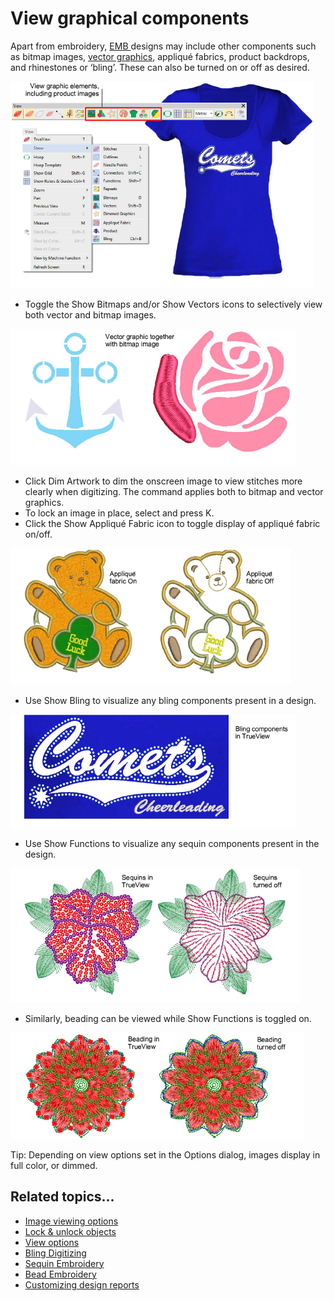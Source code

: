 # View graphical components

Apart from embroidery, [EMB ](../../glossary/glossary)designs may include other components such as bitmap images, [vector graphics](../../glossary/glossary), appliqué fabrics, product backdrops, and rhinestones or ‘bling’. These can also be turned on or off as desired.

![view00005.png](assets/view00005.png)

- Toggle the Show Bitmaps and/or Show Vectors icons to selectively view both vector and bitmap images.

![DimmedGraphics.png](assets/DimmedGraphics.png)

- Click Dim Artwork to dim the onscreen image to view stitches more clearly when digitizing. The command applies both to bitmap and vector graphics.
- To lock an image in place, select and press K.
- Click the Show Appliqué Fabric icon to toggle display of appliqué fabric on/off.

![view00010.png](assets/view00010.png)

- Use Show Bling to visualize any bling components present in a design.

![BlingTshirt2.png](assets/BlingTshirt2.png)

- Use Show Functions to visualize any sequin components present in the design.

![view00015.png](assets/view00015.png)

- Similarly, beading can be viewed while Show Functions is toggled on.

![view00018.png](assets/view00018.png)

Tip: Depending on view options set in the Options dialog, images display in full color, or dimmed.

## Related topics...

- [Image viewing options](../../Setup/settings/Image_viewing_options)
- [Lock & unlock objects](../../Modifying/combine/Lock_unlock_objects)
- [View options](../../Setup/settings/View_options)
- [Bling Digitizing](../../Applied/bling/Bling_Digitizing)
- [Sequin Embroidery](../../Applied/sequin_basics/Sequin_Embroidery)
- [Bead Embroidery](../../Applied/beading/Bead_Embroidery)
- [Customizing design reports](../../Production/reports/Customizing_design_reports)
